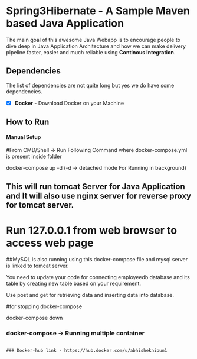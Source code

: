 # Spring3Hibernate - A Sample Maven based Java Application

The main goal of this awesome Java Webapp is to encourage people to dive deep in Java Application Architecture and how we can make delivery pipeline faster, easier and much reliable using **Continous Integration**.

## Dependencies

The list of dependencies are not quite long but yes we do have some dependencies.

- [X] **Docker** - Download Docker on your Machine



## How to Run

#### Manual Setup

#From CMD/Shell -> Run Following Command where docker-compose.yml is present inside folder

docker-compose up -d
(-d  -> detached mode For Running in background)

## This will run tomcat Server for Java Application and It will also use nginx server for reverse proxy for tomcat server.

# Run 127.0.0.1 from web browser to access web page

##MySQL is also running using this docker-compose file and mysql server is linked to tomcat server.

You need to update your code for connecting employeedb database and its table by creating new table based on your requirement.

Use post and get for retrieving data and inserting data into database.

#for stopping docker-compose

docker-compose down

### docker-compose -> Running multiple container
```

### Docker-hub link - https://hub.docker.com/u/abhisheknipun1